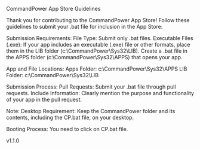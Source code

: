 CommandPower App Store Guidelines

Thank you for contributing to the CommandPower App Store! Follow these guidelines to submit your .bat file for inclusion in the App Store:

Submission Requirements:
File Type: Submit only .bat files.
Executable Files (.exe): If your app includes an executable (.exe) file or other formats, place them in the LIB folder (c:\CommandPower\Sys32\LIB). Create a .bat file in the APPS folder (c:\CommandPower\Sys32\APPS) that opens your app.

App and File Locations:
Apps Folder: c:\CommandPower\Sys32\APPS
LIB Folder: c:\CommandPower\Sys32\LIB

Submission Process:
Pull Requests: Submit your .bat file through pull requests.
Include Information: Clearly mention the purpose and functionality of your app in the pull request.

Note:
Desktop Requirement: Keep the CommandPower folder and its contents, including the CP.bat file, on your desktop.

Booting Process:
You need to click on CP.bat file.

v1.1.0
